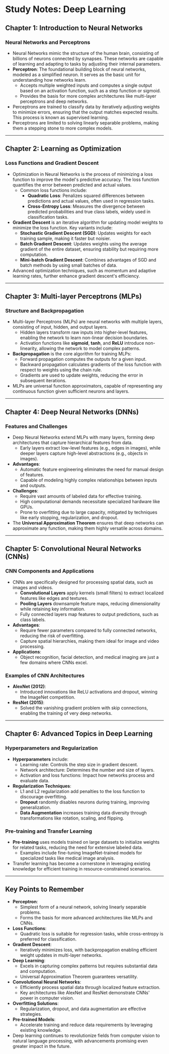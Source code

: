 # Study Notes: Deep Learning

## Chapter 1: Introduction to Neural Networks

### Neural Networks and Perceptrons
- Neural Networks mimic the structure of the human brain, consisting of billions of neurons connected by synapses. These networks are capable of learning and adapting to tasks by adjusting their internal parameters.
- **Perceptron**: The foundational building block of neural networks, modeled as a simplified neuron. It serves as the basic unit for understanding how networks learn.
  - Accepts multiple weighted inputs and computes a single output based on an activation function, such as a step function or sigmoid.
  - Provides the basis for more complex architectures like multi-layer perceptrons and deep networks.
- Perceptrons are trained to classify data by iteratively adjusting weights to minimize errors, ensuring that the output matches expected results. This process is known as supervised learning.
- Perceptrons are limited to solving linearly separable problems, making them a stepping stone to more complex models.

---

## Chapter 2: Learning as Optimization

### Loss Functions and Gradient Descent
- Optimization in Neural Networks is the process of minimizing a loss function to improve the model's predictive accuracy. The loss function quantifies the error between predicted and actual values.
  - Common loss functions include:
    - **Quadratic Loss**: Penalizes squared differences between predictions and actual values, often used in regression tasks.
    - **Cross-Entropy Loss**: Measures the divergence between predicted probabilities and true class labels, widely used in classification tasks.
- **Gradient Descent** is an iterative algorithm for updating model weights to minimize the loss function. Key variants include:
  - **Stochastic Gradient Descent (SGD)**: Updates weights for each training sample, making it faster but noisier.
  - **Batch Gradient Descent**: Updates weights using the average gradient of the entire dataset, ensuring stability but requiring more computation.
  - **Mini-batch Gradient Descent**: Combines advantages of SGD and batch methods by using small batches of data.
- Advanced optimization techniques, such as momentum and adaptive learning rates, further enhance gradient descent's efficiency.

---

## Chapter 3: Multi-layer Perceptrons (MLPs)

### Structure and Backpropagation
- Multi-layer Perceptrons (MLPs) are neural networks with multiple layers, consisting of input, hidden, and output layers.
  - Hidden layers transform raw inputs into higher-level features, enabling the network to learn non-linear decision boundaries.
  - Activation functions like **sigmoid**, **tanh**, and **ReLU** introduce non-linearity, allowing the network to model complex patterns.
- **Backpropagation** is the core algorithm for training MLPs:
  - Forward propagation computes the outputs for a given input.
  - Backward propagation calculates gradients of the loss function with respect to weights using the chain rule.
  - Gradients are used to update weights, reducing the error in subsequent iterations.
- MLPs are universal function approximators, capable of representing any continuous function given sufficient neurons and layers.

---

## Chapter 4: Deep Neural Networks (DNNs)

### Features and Challenges
- Deep Neural Networks extend MLPs with many layers, forming deep architectures that capture hierarchical features from data.
  - Early layers extract low-level features (e.g., edges in images), while deeper layers capture high-level abstractions (e.g., objects in images).
- **Advantages**:
  - Automatic feature engineering eliminates the need for manual design of features.
  - Capable of modeling highly complex relationships between inputs and outputs.
- **Challenges**:
  - Require vast amounts of labeled data for effective training.
  - High computational demands necessitate specialized hardware like GPUs.
  - Prone to overfitting due to large capacity, mitigated by techniques like early stopping, regularization, and dropout.
- The **Universal Approximation Theorem** ensures that deep networks can approximate any function, making them highly versatile across domains.

---

## Chapter 5: Convolutional Neural Networks (CNNs)

### CNN Components and Applications
- CNNs are specifically designed for processing spatial data, such as images and videos.
  - **Convolutional Layers** apply kernels (small filters) to extract localized features like edges and textures.
  - **Pooling Layers** downsample feature maps, reducing dimensionality while retaining key information.
  - Fully connected layers map features to output predictions, such as class labels.
- **Advantages**:
  - Require fewer parameters compared to fully connected networks, reducing the risk of overfitting.
  - Capture spatial hierarchies, making them ideal for image and video processing.
- **Applications**:
  - Object recognition, facial detection, and medical imaging are just a few domains where CNNs excel.

### Examples of CNN Architectures
- **AlexNet (2012)**:
  - Introduced innovations like ReLU activations and dropout, winning the ImageNet competition.
- **ResNet (2015)**:
  - Solved the vanishing gradient problem with skip connections, enabling the training of very deep networks.

---

## Chapter 6: Advanced Topics in Deep Learning

### Hyperparameters and Regularization
- **Hyperparameters** include:
  - Learning rate: Controls the step size in gradient descent.
  - Network architecture: Determines the number and size of layers.
  - Activation and loss functions: Impact how networks process and evaluate data.
- **Regularization Techniques**:
  - L1 and L2 regularization add penalties to the loss function to discourage overfitting.
  - **Dropout** randomly disables neurons during training, improving generalization.
  - **Data Augmentation** increases training data diversity through transformations like rotation, scaling, and flipping.

### Pre-training and Transfer Learning
- **Pre-training** uses models trained on large datasets to initialize weights for related tasks, reducing the need for extensive labeled data.
  - Examples include fine-tuning ImageNet-trained models for specialized tasks like medical image analysis.
- Transfer learning has become a cornerstone in leveraging existing knowledge for efficient training in resource-constrained scenarios.

---

## Key Points to Remember

- **Perceptron**:
  - Simplest form of a neural network, solving linearly separable problems.
  - Forms the basis for more advanced architectures like MLPs and CNNs.
- **Loss Functions**:
  - Quadratic loss is suitable for regression tasks, while cross-entropy is preferred for classification.
- **Gradient Descent**:
  - Iteratively minimizes loss, with backpropagation enabling efficient weight updates in multi-layer networks.
- **Deep Learning**:
  - Excels in capturing complex patterns but requires substantial data and computation.
  - Universal Approximation Theorem guarantees versatility.
- **Convolutional Neural Networks**:
  - Efficiently process spatial data through localized feature extraction.
  - Key architectures like AlexNet and ResNet demonstrate CNNs' power in computer vision.
- **Overfitting Solutions**:
  - Regularization, dropout, and data augmentation are effective strategies.
- **Pre-trained Models**:
  - Accelerate training and reduce data requirements by leveraging existing knowledge.
- Deep learning continues to revolutionize fields from computer vision to natural language processing, with advancements promising even greater impact in the future.

